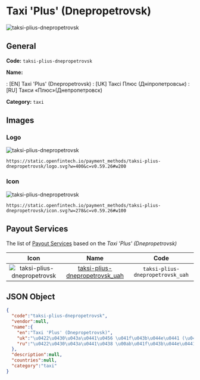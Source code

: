 
# Taxi 'Plus' (Dnepropetrovsk) 
![taksi-plius-dnepropetrovsk](https://static.openfintech.io/payment_methods/taksi-plius-dnepropetrovsk/logo.svg?w=400&c=v0.59.26#w200)  

## General 
**Code:** `taksi-plius-dnepropetrovsk` 
 
**Name:** 
 
:	[EN] Taxi 'Plus' (Dnepropetrovsk) 
:	[UK] Таксі Плюс (Дніпропетровськ) 
:	[RU] Такси «Плюс»(Днепропетровск) 
 
**Category:** `taxi` 
 

## Images 

### Logo 
![taksi-plius-dnepropetrovsk](https://static.openfintech.io/payment_methods/taksi-plius-dnepropetrovsk/logo.svg?w=400&c=v0.59.26#w200)  

```
https://static.openfintech.io/payment_methods/taksi-plius-dnepropetrovsk/logo.svg?w=400&c=v0.59.26#w200
```  

### Icon 
![taksi-plius-dnepropetrovsk](https://static.openfintech.io/payment_methods/taksi-plius-dnepropetrovsk/icon.svg?w=278&c=v0.59.26#w100)  

```
https://static.openfintech.io/payment_methods/taksi-plius-dnepropetrovsk/icon.svg?w=278&c=v0.59.26#w100
```  

## Payout Services 
 
The list of [Payout Services](/payout-services/) based on the _Taxi 'Plus' (Dnepropetrovsk)_ 

|Icon|Name|Code| 
|:---:|:---:|:---:| 
|![taksi-plius-dnepropetrovsk](https://static.openfintech.io/payout_methods/taksi-plius-dnepropetrovsk/icon.svg?w=278&c=v0.59.26#w40) |[taksi-plius-dnepropetrovsk_uah](/payout-services/taksi-plius-dnepropetrovsk_uah/)|`taksi-plius-dnepropetrovsk_uah`| 
 

## JSON Object 

```json
{
  "code":"taksi-plius-dnepropetrovsk",
  "vendor":null,
  "name":{
    "en":"Taxi 'Plus' (Dnepropetrovsk)",
    "uk":"\u0422\u0430\u043a\u0441\u0456 \u041f\u043b\u044e\u0441 (\u0414\u043d\u0456\u043f\u0440\u043e\u043f\u0435\u0442\u0440\u043e\u0432\u0441\u044c\u043a)",
    "ru":"\u0422\u0430\u043a\u0441\u0438 \u00ab\u041f\u043b\u044e\u0441\u00bb(\u0414\u043d\u0435\u043f\u0440\u043e\u043f\u0435\u0442\u0440\u043e\u0432\u0441\u043a)"
  },
  "description":null,
  "countries":null,
  "category":"taxi"
}
```  
